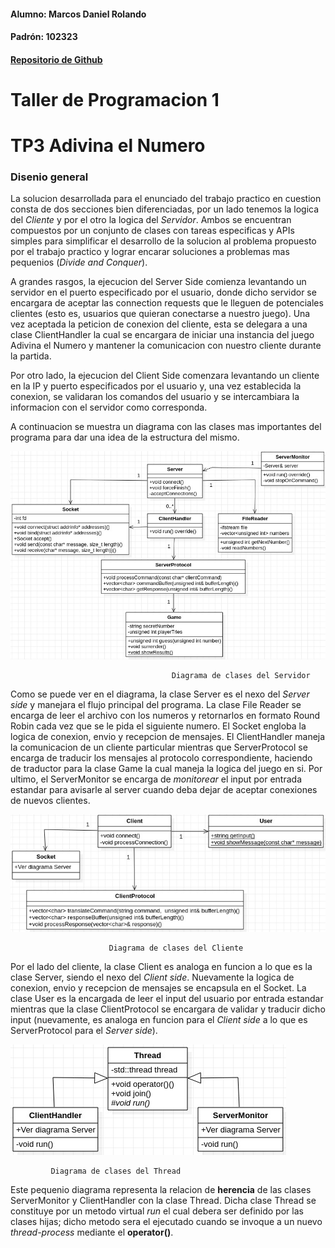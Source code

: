 #### Alumno: Marcos Daniel Rolando
#### Padrón: 102323
#### [Repositorio de Github](https://github.com/MarcosRolando/tp3taller)
# Taller de Programacion 1
# TP3 Adivina el Numero
### Disenio general

La solucion desarrollada para el enunciado del trabajo practico en 
cuestion consta de dos secciones bien diferenciadas, por un lado 
tenemos la logica del _Cliente_ y por el otro la logica del 
_Servidor_. Ambos se encuentran compuestos por un conjunto de clases
con tareas especificas y APIs simples para simplificar el desarrollo
de la solucion al problema propuesto por el trabajo practico y lograr
encarar soluciones a problemas mas pequenios (_Divide and Conquer_).  

A grandes rasgos, la ejecucion del Server Side comienza levantando
un servidor en el puerto especificado por el usuario, donde dicho
servidor se encargara de aceptar las connection requests que le 
lleguen de potenciales clientes (esto es, usuarios que quieran 
conectarse a nuestro juego). Una vez aceptada la peticion de conexion
del cliente, esta se delegara a una clase ClientHandler la cual
se encargara de iniciar una instancia del juego Adivina el Numero y mantener
la comunicacion con nuestro cliente durante la partida.  

Por otro lado, la ejecucion del Client Side comenzara levantando un
cliente en la IP y puerto especificados por el usuario y, una vez 
establecida la conexion, se validaran los comandos del usuario y
se intercambiara la informacion con el servidor como corresponda.  

A continuacion se muestra un diagrama con las clases mas importantes
del programa para dar una idea de la estructura del mismo.

![Diagrama de clases del Servidor](/images/server_class_diagram.jpeg)

                                        Diagrama de clases del Servidor  
  
Como se puede ver en el diagrama, la clase Server es el nexo del
_Server side_ y manejara el flujo principal del programa. La clase File
Reader se encarga de leer el archivo con los numeros y retornarlos en
formato Round Robin cada vez que se le pida el siguiente numero.
El Socket engloba la logica de conexion, envio y recepcion de mensajes. 
El ClientHandler maneja la comunicacion de un cliente particular mientras
que ServerProtocol se encarga de traducir los mensajes al protocolo
correspondiente, haciendo de traductor para la clase Game la cual maneja
la logica del juego en si. Por ultimo, el ServerMonitor se encarga de
_monitorear_ el input por entrada estandar para avisarle al server cuando
deba dejar de aceptar conexiones de nuevos clientes.   
  
![Diagrama de clases del Cliente](/images/client_class_diagram.jpeg)

                          Diagrama de clases del Cliente

Por el lado del cliente, la clase Client es analoga en funcion a lo que 
es la clase Server, siendo el nexo del _Client side_. Nuevamente la logica
de conexion, envio y recepcion de mensajes se encapsula en el Socket.
La clase User es la encargada de leer el input del usuario por entrada 
estandar mientras que la clase ClientProtocol se encargara de validar y
traducir dicho input (nuevamente, es analoga en funcion para el 
_Client side_ a lo que es ServerProtocol para el _Server side_). 

![Diagrama de clases del Thread](/images/thread_class_diagram.jpeg)
    
             Diagrama de clases del Thread
  
Este pequenio diagrama representa la relacion de **herencia** de las
clases ServerMonitor y ClientHandler con la clase Thread. Dicha clase
Thread se constituye por un metodo virtual _run_ el cual debera ser definido
por las clases hijas; dicho metodo sera el ejecutado cuando se invoque
a un nuevo _thread-process_ mediante el **operator()**.